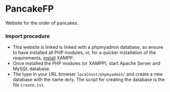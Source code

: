 # PancakeFP
Website for the order of pancakes.

### Import procedure

 * This website is linked is linked with a phpmyadmin database, so ensure to have installed all PHP modules, or, for a quicker installation of the requirements, 
[install](https://www.apachefriends.org/download.html) XAMPP.
 * Once installed the PHP modules (or XAMPP), start Apache Server and MySQL database.
 * The type in your URL browser `localhost/phpmyadmin/` and create a new database with the name `dbfp`. The script for creating the database is the file `Create.txt`.
